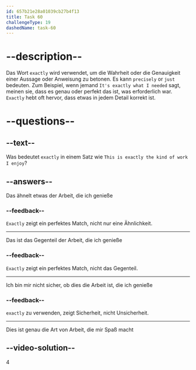 ```yaml
---
id: 657b21e28a01039cb27b4f13
title: Task 60
challengeType: 19
dashedName: task-60
---
```


# --description--

Das Wort `exactly` wird verwendet, um die Wahrheit oder die Genauigkeit einer Aussage oder Anweisung zu betonen. Es kann `precisely` or `just` bedeuten. Zum Beispiel, wenn jemand `It's exactly what I needed` sagt, meinen sie, dass es genau oder perfekt das ist, was erforderlich war. `Exactly` hebt oft hervor, dass etwas in jedem Detail korrekt ist.

# --questions--

## --text--

Was bedeutet `exactly` in einem Satz wie `This is exactly the kind of work I enjoy`?

## --answers--

Das ähnelt etwas der Arbeit, die ich genieße

### --feedback--

`Exactly` zeigt ein perfektes Match, nicht nur eine Ähnlichkeit.

---

Das ist das Gegenteil der Arbeit, die ich genieße

### --feedback--

`Exactly` zeigt ein perfektes Match, nicht das Gegenteil.

---

Ich bin mir nicht sicher, ob dies die Arbeit ist, die ich genieße

### --feedback--

`exactly` zu verwenden, zeigt Sicherheit, nicht Unsicherheit.

---

Dies ist genau die Art von Arbeit, die mir Spaß macht

## --video-solution--

4
